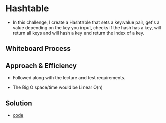 # Hashtable
<!-- Description of the challenge -->

- In this challenge, I create a Hashtable that sets a key:value pair, get's a value depending on the key you input, checks if the hash has a key, will return all keys and will hash a key and return the index of a key.

## Whiteboard Process
<!-- Embedded whiteboard image -->


## Approach & Efficiency
<!-- What approach did you take? Why? What is the Big O space/time for this approach? -->

- Followed along with the lecture and test requirements.

- The Big O space/time would be Linear O(n)

## Solution
<!-- Show how to run your code, and examples of it in action -->

- [code](../../data_structures/hashtable.py)
